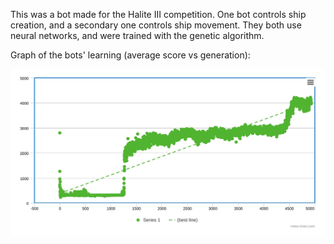 This was a bot made for the Halite III competition. One bot controls ship creation, and a secondary one controls ship movement. They both use neural networks, and were trained with the genetic algorithm.



Graph of the bots' learning (average score vs generation):

![smallscatterplot](./smallscatterplot.jpg)